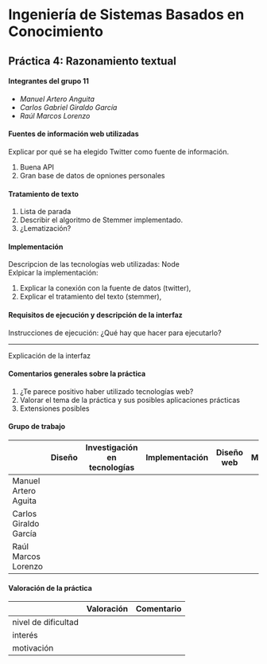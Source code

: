 Ingeniería de Sistemas Basados en Conocimiento
=====================

Práctica 4: Razonamiento textual
--------------------------------


#### Integrantes del grupo 11
* _Manuel Artero Anguita_ 
* _Carlos Gabriel Giraldo García_
* _Raúl Marcos Lorenzo_


#### Fuentes de información web utilizadas

Explicar por qué se ha elegido Twitter como fuente de información.

1. Buena API
2. Gran base de datos de opniones personales


#### Tratamiento de texto 

1. Lista de parada
2. Describir el algoritmo de Stemmer implementado. 
3. ¿Lematización?


#### Implementación

Descripcion de las tecnologías web utilizadas: Node  
Exlpicar la implementación:

1. Explicar la conexión con la fuente de datos (twitter),
2. Explicar el tratamiento del texto (stemmer),


#### Requisitos de ejecución y descripción de la interfaz

Instrucciones de ejecución: ¿Qué hay que hacer para ejecutarlo?

***

Explicación de la interfaz


#### Comentarios generales sobre la práctica

1. ¿Te parece positivo haber utilizado tecnologías web?
2. Valorar el tema de la práctica y sus posibles aplicaciones prácticas
3. Extensiones posibles


#### Grupo de trabajo

|                       | Diseño | Investigación en tecnologías | Implementación | Diseño web | Memoria |
|:----------------------|:------:|:----------------------------:|:--------------:|:----------:|:-------:|
| Manuel Artero Aguita  |        |                              |                |            |         |     
| Carlos Giraldo García |        |                              |                |            |         |
| Raúl Marcos Lorenzo   |        |                              |                |            |         |


#### Valoración de la práctica

|                       |      Valoración      |       Comentario      |
|:----------------------|:--------------------:|:---------------------:|
| nivel de dificultad   |                      |                       |
| interés               |                      |                       |
| motivación            |                      |                       |
